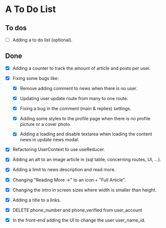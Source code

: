 # A To Do List

## To dos

- [ ] Adding a to do list (optional).

## Done

- [x] Adding a counter to track the amount of article and posts per user.

- [x] Fixing some bugs like:

  - [x] Remove adding comment to news when there is no user.

  - [x] Updating user update route from many to one route.

  - [x] Fixing a bug in the comment (main & replies) settings.

  - [x] Adding some styles to the profile page when there is no profile picture or a cover photo.

  - [x] Adding a loading and disable textarea when loading the content news in update news modal.

- [x] Refactoring UserContext to use useReducer.

- [x] Adding an alt to an image article in (sql table, concerning routes, UI, ...).

- [x] Adding a limit to news description and read more.

- [x] Changing "Reading More ->" to an icon + "Full Article".

- [x] Changing the intro in screen sizes where width is smaller than height.

- [x] Adding a title to a links.

- [x] DELETE phone_number and phone_verified from user_account

- [x] In the front-end adding the UI to change the user user_name_id.
